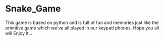 # Snake_Game
This game is based on python and is full of fun and memories just like the primitive game which we've all played in our keypad phones. Hope you all will Enjoy it...
